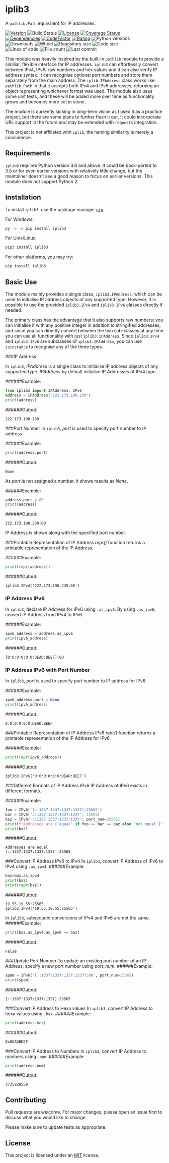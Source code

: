 # iplib3
 A `pathlib.Path` equivalent for IP addresses.

<!-- Badge chain start -->
 [![Version](https://img.shields.io/pypi/v/iplib3)](https://pypi.org/project/iplib3/) ![Build Status](https://github.com/diapolo10/iplib3/workflows/iplib3%20CI/badge.svg) [![License](https://img.shields.io/github/license/diapolo10/iplib3)](https://opensource.org/licenses/MIT) [![Coverage Status](https://coveralls.io/repos/github/Diapolo10/iplib3/badge.svg?branch=main?logo=coveralls)](https://coveralls.io/github/Diapolo10/iplib3?branch=main)  
 [![Dependencies](https://img.shields.io/librariesio/github/diapolo10/iplib3)](https://libraries.io/github/Diapolo10/iplib3) [![CodeFactor](https://www.codefactor.io/repository/github/diapolo10/iplib3/badge?logo=codefactor)](https://www.codefactor.io/repository/github/diapolo10/iplib3) [![Rating](https://img.shields.io/librariesio/sourcerank/pypi/iplib3)](https://libraries.io/github/Diapolo10/iplib3/sourcerank) ![Python versions](https://img.shields.io/pypi/pyversions/iplib3?logo=python)  
 ![Downloads](https://img.shields.io/pypi/dm/iplib3?logo=pypi) ![Wheel](https://img.shields.io/pypi/wheel/iplib3?logo=pypi) ![Repository size](https://img.shields.io/github/repo-size/diapolo10/iplib3?logo=github) ![Code size](https://img.shields.io/github/languages/code-size/diapolo10/iplib3?logo=github)  
 ![Lines of code](https://img.shields.io/tokei/lines/github/diapolo10/iplib3?logo=github) ![File count](https://img.shields.io/github/directory-file-count/diapolo10/iplib3?logo=github) ![Last commit](https://img.shields.io/github/last-commit/diapolo10/iplib3?logo=github)
<!-- Badge chain end -->

This module was heavily inspired by the built-in `pathlib` module to provide a similiar, flexible interface for IP addresses. `iplib3` can effortlessly convert between IPv4, IPv6, raw numbers and hex values and it can also verify IP address syntax. It can recognise optional port numbers and store them separately from the main address. The `iplib.IPAddress` class works like `pathlib.Path` in that it accepts both IPv4 and IPv6 addresses, returning an object representing whichever format was used. The module also uses some unit tests, and these will be added more over time as functionality grows and becomes more set in stone.

The module is currently lacking in long-term vision as I used it as a practice project, but there are some plans to further flesh it out. It could incorporate URL support in the future and may be extended with `requests` integration.

This project is not affiliated with `iplib`, the naming similarity is merely a coincidence.

## Requirements

`iplib3` requires Python version 3.6 and above. It could be back-ported to 3.5 or for even earlier versions with relatively little change, but the maintainer doesn't see a good reason to focus on earlier versions. This module does not support Python 2.

## Installation

To install `iplib3`, use the package manager [`pip`](https://pip.pypa.io/en/stable/).

For Windows:

```sh
py -3 -m pip install iplib3
```

For Unix/Linux:

```sh
pip3 install iplib3
```

For other platforms, you may try:

```sh
pip install iplib3
```

## Basic Use

The module mainly provides a single class, `iplib3.IPAddress`, which can be used to initialise IP address objects of any supported type. However, it is possible to use the provided `iplib3.IPv4` and `iplib3.IPv6` classes directly if needed.

The primary class has the advantage that it also supports raw numbers; you can initialise it with any positive integer in addition to stringified addresses, and since you can directly convert between the two sub-classes at any time you can use all functionality with just `iplib3.IPAddress`. Since `iplib3.IPv4` and `iplib3.IPv6` are subclasses of `iplib3.IPAddress`, you can use `isinstance` to recognise any of the three types.

###IP Address

In `iplib3`, *IPAddress* is a single class to initialise IP address objects of any supported type. *IPAddress* by default initialise IP Addresses of IPv4 type.

######Example:
```python
from iplib3 import IPAddress, IPv6
address = IPAddress('222.173.190.239')
print(address) 

```
######Output:
```
222.173.190.239
```

###Port Number
In `iplib3`, *port* is used to specify port number to IP address.

######Example:
```python
print(address.port) 
```
######Output:
```
None
```
As *port* is not assigned a number, it shows results as *None*.

######Example:
```python
address.port = 80
print(address) 
```
######Output:
```
222.173.190.239:80
```
IP Address is shown along with the specified port number.

###Printable Representation of IP Address
*repr()* function returns a printable representation of the IP Address.

######Example:
```python
print(repr(address))
```
######Output:
```
iplib3.IPv4('222.173.190.239:80')
```
### IP Address IPv6
In `iplib3`, declare IP Address for IPv6 using `.as_ipv6`. By using `.as_ipv6`, convert IP Address from IPv4 to IPv6. 

######Example:
```python
ipv6_address = address.as_ipv6
print(ipv6_address)
```
######Output:
```
[0:0:0:0:0:0:DEAD:BEEF]:80
```
### IP Address IPv6 with Port Number

In `iplib3`, *port* is used to specify port number to IP address for IPv6.

######Example:
```python
ipv6_address.port = None
print(ipv6_address)
```
######Output:
```
0:0:0:0:0:0:DEAD:BEEF
```
###Printable Representation of IP Address IPv6
*repr()* function returns a printable representation of the IP Address for IPv6.

######Example:
```python
print(repr(ipv6_address))
```
######Output:
```
iplib3.IPv6('0:0:0:0:0:0:DEAD:BEEF')
```
###Different Formats of IP Address IPv6
IP Address of IPv6 exists in different formats.

######Example:
```python
foo = IPv6('[::1337:1337:1337:1337]:25565')
bar = IPv6('::1337:1337:1337:1337', 25565)
baz = IPv6('::1337:1337:1337:1337', port_num=25565)
print(f"Addresses are {'equal' if foo == bar == baz else 'not equal'}")
print(baz)
```
######Output:
```
Addresses are equal
[::1337:1337:1337:1337]:25565
```
###Convert IP Address IPv6 to IPv4
In `iplib3`, convert IP Address of IPv6 to IPv4 using `.as_ipv4`.
######Example:
```python
baz=baz.as_ipv4
print(baz)
print(repr(baz))
```
######Output:
```
19.55.19.55:25565
iplib3.IPv4('19.55.19.55:25565')
```
In `iplib3`, subsequent conversions of IPv4 and IPv6 are not the same.
######Example:
```python
print(baz.as_ipv4.as_ipv6 == baz)
```
######Output:
```
False
```
###Update Port Number
To update an existing port number of an IP Address, specify a new port number using *port_num*.
######Example:
```python
spam = IPv6('[::1337:1337:1337:1337]:80', port_num=25565)
print(spam) 
```
######Output:
```
[::1337:1337:1337:1337]:25565
```

###Convert IP Address to Hexa values
In `iplib3`, convert IP Address to hexa values using `.hex`.
######Example:
```python
print(address.hex) 
```

######Output:
```
0xDEADBEEF
```
###Convert IP Address to Numbers
In `iplib3`, convert IP Address to numbers using `.num`.
######Example:
```python
print(address.num) 
```

######Output:
```
3735928559
```

## Contributing
Pull requests are welcome. For major changes, please open an issue first to discuss what you would like to change.

Please make sure to update tests as appropriate.

## License
This project is licensed under an [MIT](./LICENSE) license.

